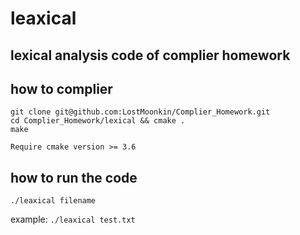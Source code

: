 # leaxical

## lexical analysis code of complier homework

## how to complier
```
git clone git@github.com:LostMoonkin/Complier_Homework.git
cd Complier_Homework/lexical && cmake .
make
```
`Require cmake version >= 3.6`

## how to run the code
```
./leaxical filename
```
example: `./leaxical test.txt`